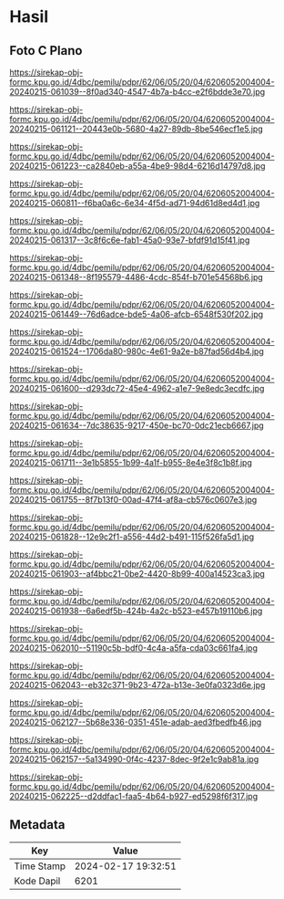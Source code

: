 # Hasil

## Foto C Plano

https://sirekap-obj-formc.kpu.go.id/4dbc/pemilu/pdpr/62/06/05/20/04/6206052004004-20240215-061039--8f0ad340-4547-4b7a-b4cc-e2f6bdde3e70.jpg

https://sirekap-obj-formc.kpu.go.id/4dbc/pemilu/pdpr/62/06/05/20/04/6206052004004-20240215-061121--20443e0b-5680-4a27-89db-8be546ecf1e5.jpg

https://sirekap-obj-formc.kpu.go.id/4dbc/pemilu/pdpr/62/06/05/20/04/6206052004004-20240215-061223--ca2840eb-a55a-4be9-98d4-6216d14797d8.jpg

https://sirekap-obj-formc.kpu.go.id/4dbc/pemilu/pdpr/62/06/05/20/04/6206052004004-20240215-060811--f6ba0a6c-6e34-4f5d-ad71-94d61d8ed4d1.jpg

https://sirekap-obj-formc.kpu.go.id/4dbc/pemilu/pdpr/62/06/05/20/04/6206052004004-20240215-061317--3c8f6c6e-fab1-45a0-93e7-bfdf91d15f41.jpg

https://sirekap-obj-formc.kpu.go.id/4dbc/pemilu/pdpr/62/06/05/20/04/6206052004004-20240215-061348--8f195579-4486-4cdc-854f-b701e54568b6.jpg

https://sirekap-obj-formc.kpu.go.id/4dbc/pemilu/pdpr/62/06/05/20/04/6206052004004-20240215-061449--76d6adce-bde5-4a06-afcb-6548f530f202.jpg

https://sirekap-obj-formc.kpu.go.id/4dbc/pemilu/pdpr/62/06/05/20/04/6206052004004-20240215-061524--1706da80-980c-4e61-9a2e-b87fad56d4b4.jpg

https://sirekap-obj-formc.kpu.go.id/4dbc/pemilu/pdpr/62/06/05/20/04/6206052004004-20240215-061600--d293dc72-45e4-4962-a1e7-9e8edc3ecdfc.jpg

https://sirekap-obj-formc.kpu.go.id/4dbc/pemilu/pdpr/62/06/05/20/04/6206052004004-20240215-061634--7dc38635-9217-450e-bc70-0dc21ecb6667.jpg

https://sirekap-obj-formc.kpu.go.id/4dbc/pemilu/pdpr/62/06/05/20/04/6206052004004-20240215-061711--3e1b5855-1b99-4a1f-b955-8e4e3f8c1b8f.jpg

https://sirekap-obj-formc.kpu.go.id/4dbc/pemilu/pdpr/62/06/05/20/04/6206052004004-20240215-061755--8f7b13f0-00ad-47f4-af8a-cb576c0607e3.jpg

https://sirekap-obj-formc.kpu.go.id/4dbc/pemilu/pdpr/62/06/05/20/04/6206052004004-20240215-061828--12e9c2f1-a556-44d2-b491-115f526fa5d1.jpg

https://sirekap-obj-formc.kpu.go.id/4dbc/pemilu/pdpr/62/06/05/20/04/6206052004004-20240215-061903--af4bbc21-0be2-4420-8b99-400a14523ca3.jpg

https://sirekap-obj-formc.kpu.go.id/4dbc/pemilu/pdpr/62/06/05/20/04/6206052004004-20240215-061938--6a6edf5b-424b-4a2c-b523-e457b19110b6.jpg

https://sirekap-obj-formc.kpu.go.id/4dbc/pemilu/pdpr/62/06/05/20/04/6206052004004-20240215-062010--51190c5b-bdf0-4c4a-a5fa-cda03c661fa4.jpg

https://sirekap-obj-formc.kpu.go.id/4dbc/pemilu/pdpr/62/06/05/20/04/6206052004004-20240215-062043--eb32c371-9b23-472a-b13e-3e0fa0323d6e.jpg

https://sirekap-obj-formc.kpu.go.id/4dbc/pemilu/pdpr/62/06/05/20/04/6206052004004-20240215-062127--5b68e336-0351-451e-adab-aed3fbedfb46.jpg

https://sirekap-obj-formc.kpu.go.id/4dbc/pemilu/pdpr/62/06/05/20/04/6206052004004-20240215-062157--5a134990-0f4c-4237-8dec-9f2e1c9ab81a.jpg

https://sirekap-obj-formc.kpu.go.id/4dbc/pemilu/pdpr/62/06/05/20/04/6206052004004-20240215-062225--d2ddfac1-faa5-4b64-b927-ed5298f6f317.jpg


## Metadata

| Key        | Value               |
| ---------- | ------------------- |
| Time Stamp | 2024-02-17 19:32:51 |
| Kode Dapil | 6201                |



